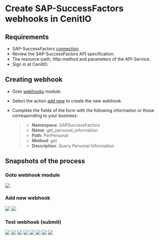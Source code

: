 # Create SAP-SuccessFactors webhooks in CenitIO

## Requirements

* SAP-SuccessFactors [connection](../connections/sap-success-factors.md)
* Review the SAP-SuccessFactors API specification.[<i class="fa fa-external-link" aria-hidden="true"></i>](https://help.sap.com/viewer/d599f15995d348a1b45ba5603e2aba9b/2111/en-US/5c8bca0af1654b05a83193b2922dcee2.html)
* The resource-path, http-method and parameters of the API-Service.
* Sign in at CenitIO.[<i class="fa fa-external-link" aria-hidden="true"></i>](https://cenit.io/users/sign_in)

## Creating webhook

* Goto [webhooks](https://cenit.io/plain_webhook) module.
* Select the action [add new](https://cenit.io/plain_webhook/new) to create the new webhook.
* Complete the fields of the form with the following information or those corresponding to your business:

    >- **Namespace**: SAPSuccessFactors
    >- **Name**: get_personal_information
    >- **Path**: PerPersonal
    >- **Method**: get
    >- **Description**: Query Personal Information

## Snapshots of the process

### Goto webhook module

   ![](../assets/snapshots/sap-sf-wh/snapshots-001.png)
    
### Add new webhook

   ![](../assets/snapshots/sap-sf-wh/snapshots-002.png)
   ![](../assets/snapshots/sap-sf-wh/snapshots-003.png)
   
### Test webhook (submit)

   ![](../assets/snapshots/sap-sf-wh/snapshots-004.png)
   ![](../assets/snapshots/sap-sf-wh/snapshots-005.png)
   ![](../assets/snapshots/sap-sf-wh/snapshots-006.png)
   ![](../assets/snapshots/sap-sf-wh/snapshots-007.png)
   ![](../assets/snapshots/sap-sf-wh/snapshots-008.png)
   ![](../assets/snapshots/sap-sf-wh/snapshots-009.png)
   ![](../assets/snapshots/sap-sf-wh/snapshots-010.png)
   ![](../assets/snapshots/sap-sf-wh/snapshots-011.png)
